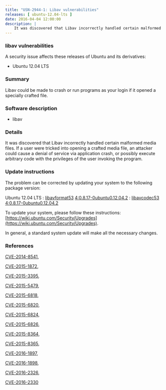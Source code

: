 ```yaml
---
title: "USN-2944-1: Libav vulnerabilities"
releases: [ ubuntu-12.04-lts ]
date: 2016-04-04 12:00:00
description: |
    It was discovered that Libav incorrectly handled certain malformed media files. If a user were tricked into opening a crafted media file, an attacker could cause a denial of service via application crash, or possibly execute arbitrary code with the privileges of the user invoking the program. 
--- 
```

 
### libav vulnerabilities

A security issue affects these releases of Ubuntu and its derivatives:

* Ubuntu 12.04 LTS

### Summary

Libav could be made to crash or run programs as your login if it opened a specially crafted file.

### Software description

* libav 

### Details

It was discovered that Libav incorrectly handled certain malformed media files. If a user were tricked into opening a crafted media file, an attacker could cause a denial of service via application crash, or possibly execute arbitrary code with the privileges of the user invoking the program. 

### Update instructions

The problem can be corrected by updating your system to the following package version:

Ubuntu 12.04 LTS
 : [libavformat53](https://launchpad.net/ubuntu/+source/libav) <span> [4:0.8.17-0ubuntu0.12.04.2](https://launchpad.net/ubuntu/+source/libav/4:0.8.17-0ubuntu0.12.04.2) </span> 
 : [libavcodec53](https://launchpad.net/ubuntu/+source/libav) <span> [4:0.8.17-0ubuntu0.12.04.2](https://launchpad.net/ubuntu/+source/libav/4:0.8.17-0ubuntu0.12.04.2) </span> 

To update your system, please follow these instructions: [https://wiki.ubuntu.com/Security/Upgrades](https://wiki.ubuntu.com/Security/Upgrades).

In general, a standard system update will make all the necessary changes. 

### References

 [CVE-2014-8541](http://people.ubuntu.com/~ubuntu-security/cve/CVE-2014-8541), 

 [CVE-2015-1872](http://people.ubuntu.com/~ubuntu-security/cve/CVE-2015-1872), 

 [CVE-2015-3395](http://people.ubuntu.com/~ubuntu-security/cve/CVE-2015-3395), 

 [CVE-2015-5479](http://people.ubuntu.com/~ubuntu-security/cve/CVE-2015-5479), 

 [CVE-2015-6818](http://people.ubuntu.com/~ubuntu-security/cve/CVE-2015-6818), 

 [CVE-2015-6820](http://people.ubuntu.com/~ubuntu-security/cve/CVE-2015-6820), 

 [CVE-2015-6824](http://people.ubuntu.com/~ubuntu-security/cve/CVE-2015-6824), 

 [CVE-2015-6826](http://people.ubuntu.com/~ubuntu-security/cve/CVE-2015-6826), 

 [CVE-2015-8364](http://people.ubuntu.com/~ubuntu-security/cve/CVE-2015-8364), 

 [CVE-2015-8365](http://people.ubuntu.com/~ubuntu-security/cve/CVE-2015-8365), 

 [CVE-2016-1897](http://people.ubuntu.com/~ubuntu-security/cve/CVE-2016-1897), 

 [CVE-2016-1898](http://people.ubuntu.com/~ubuntu-security/cve/CVE-2016-1898), 

 [CVE-2016-2326](http://people.ubuntu.com/~ubuntu-security/cve/CVE-2016-2326), 

 [CVE-2016-2330](http://people.ubuntu.com/~ubuntu-security/cve/CVE-2016-2330)
 
